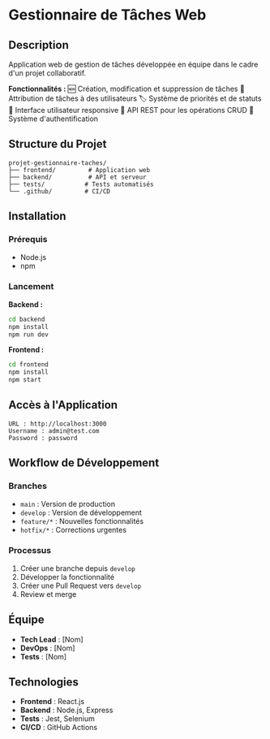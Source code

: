 # Gestionnaire de Tâches Web

## Description

Application web de gestion de tâches développée en équipe dans le cadre d'un projet collaboratif.

**Fonctionnalités :**
🆕 Création, modification et suppression de tâches
👥 Attribution de tâches à des utilisateurs
🏷️ Système de priorités et de statuts
📱 Interface utilisateur responsive
🔌 API REST pour les opérations CRUD
🔐 Système d'authentification

## Structure du Projet

```
projet-gestionnaire-taches/
├── frontend/         # Application web
├── backend/          # API et serveur
├── tests/           # Tests automatisés
└── .github/         # CI/CD
```

## Installation

### Prérequis
- Node.js
- npm

### Lancement

**Backend :**
```bash
cd backend
npm install
npm run dev
```

**Frontend :**
```bash
cd frontend
npm install
npm start
```

## Accès à l'Application

```
URL : http://localhost:3000
Username : admin@test.com
Password : password
```

## Workflow de Développement

### Branches
- `main` : Version de production
- `develop` : Version de développement
- `feature/*` : Nouvelles fonctionnalités
- `hotfix/*` : Corrections urgentes

### Processus
1. Créer une branche depuis `develop`
2. Développer la fonctionnalité
3. Créer une Pull Request vers `develop`
4. Review et merge

## Équipe

- **Tech Lead** : [Nom]
- **DevOps** : [Nom]
- **Tests** : [Nom]

## Technologies

- **Frontend** : React.js
- **Backend** : Node.js, Express
- **Tests** : Jest, Selenium
- **CI/CD** : GitHub Actions